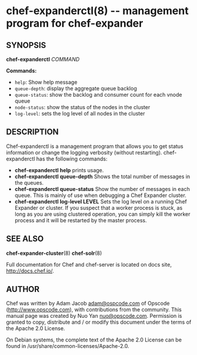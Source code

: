 chef-expanderctl(8) -- management program for chef-expander
========================================

## SYNOPSIS

__chef-expanderctl__ _COMMAND_

__Commands:__

  * `help`:
    Show help message
  * `queue-depth`:
    display the aggregate queue backlog
  * `queue-status`:
    show the backlog and consumer count for each vnode queue
  * `node-status`:
    show the status of the nodes in the cluster
  * `log-level`:
    sets the log level of all nodes in the cluster

## DESCRIPTION

Chef-expanderctl is a management program that allows
you to get status information or change the logging
verbosity (without restarting). chef-expanderctl has
the following commands:

* __chef-expanderctl help__
prints usage.
* __chef-expanderctl queue-depth__
Shows the total number of messages in the queues.
* __chef-expanderctl queue-status__
Show the number of messages in each queue. This is mainly of use when
debugging a Chef Expander cluster.
* __chef-expanderctl log-level LEVEL__
Sets the log level on a running Chef Expander or cluster.
If you suspect that a worker process is stuck, as long as you are using
clustered operation, you can simply kill the worker process and it will
be restarted by the master process.

## SEE ALSO

__chef-expander-cluster__(8)
__chef-solr__(8)

Full documentation for Chef and chef-server is located on docs site, http://docs.chef.io/.

## AUTHOR

Chef was written by Adam Jacob <adam@ospcode.com> of Opscode
(http://www.opscode.com),  with contributions from the community. This
manual page was created by Nuo Yan <nuo@opscode.com>. Permission is
granted to copy, distribute and / or modify this document under the
terms of the Apache 2.0 License.

On Debian systems, the complete text of the Apache 2.0 License  can  be
found in /usr/share/common-licenses/Apache-2.0.
